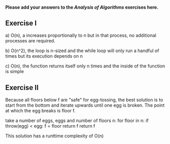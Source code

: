 #### Please add your answers to the ***Analysis of  Algorithms*** exercises here.

## Exercise I

a) O(n), a increases proportionally to n but in that process, no additional processes are required.


b) O(n^2), the loop is n-sized and the while loop will only run a handful of times but its execution depends on n


c) O(n), the function returns itself only n times and the inside of the function is simple

## Exercise II


Because all floors below f are "safe" for egg-tossing, the best solution is to start from the bottom and iterate upwards until one egg is broken. The point at which the egg breaks is floor f.

take a number of eggs, eggs and number of floors n:
    for floor in n:
        if throw(egg) < egg:
          f = floor
          return f
    return f

This solution has a runttime complexity of O(n)
